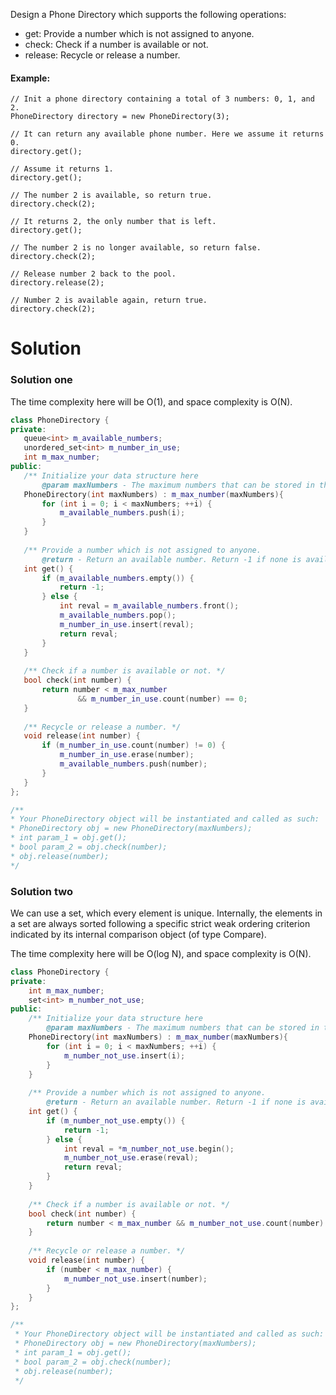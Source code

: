 Design a Phone Directory which supports the following operations:

* get: Provide a number which is not assigned to anyone.
* check: Check if a number is available or not.
* release: Recycle or release a number.

#### Example:

```
// Init a phone directory containing a total of 3 numbers: 0, 1, and 2.
PhoneDirectory directory = new PhoneDirectory(3);

// It can return any available phone number. Here we assume it returns 0.
directory.get();

// Assume it returns 1.
directory.get();

// The number 2 is available, so return true.
directory.check(2);

// It returns 2, the only number that is left.
directory.get();

// The number 2 is no longer available, so return false.
directory.check(2);

// Release number 2 back to the pool.
directory.release(2);

// Number 2 is available again, return true.
directory.check(2);
```

# Solution
 
### Solution one
 
The time complexity here will be O(1), and space complexity is O(N).
 
 ```cpp
 class PhoneDirectory {
private:
    queue<int> m_available_numbers;
    unordered_set<int> m_number_in_use;
    int m_max_number;
public:
    /** Initialize your data structure here
        @param maxNumbers - The maximum numbers that can be stored in the phone directory. */
    PhoneDirectory(int maxNumbers) : m_max_number(maxNumbers){
        for (int i = 0; i < maxNumbers; ++i) {
            m_available_numbers.push(i);
        }
    }
    
    /** Provide a number which is not assigned to anyone.
        @return - Return an available number. Return -1 if none is available. */
    int get() {
        if (m_available_numbers.empty()) {
            return -1;
        } else {
            int reval = m_available_numbers.front();
            m_available_numbers.pop();
            m_number_in_use.insert(reval);
            return reval;
        }
    }
    
    /** Check if a number is available or not. */
    bool check(int number) {
        return number < m_max_number 
                && m_number_in_use.count(number) == 0;
    }
    
    /** Recycle or release a number. */
    void release(int number) {
        if (m_number_in_use.count(number) != 0) {
            m_number_in_use.erase(number);
            m_available_numbers.push(number);
        }
    }
};

/**
 * Your PhoneDirectory object will be instantiated and called as such:
 * PhoneDirectory obj = new PhoneDirectory(maxNumbers);
 * int param_1 = obj.get();
 * bool param_2 = obj.check(number);
 * obj.release(number);
 */
 ```
 
 
### Solution two

We can use a set, which every element is unique. Internally, the elements in a set are always sorted following a specific strict weak ordering criterion indicated by its internal comparison object (of type Compare).

The time complexity here will be O(log N), and space complexity is O(N).

```cpp
class PhoneDirectory {
private:
    int m_max_number;
    set<int> m_number_not_use;
public:
    /** Initialize your data structure here
        @param maxNumbers - The maximum numbers that can be stored in the phone directory. */
    PhoneDirectory(int maxNumbers) : m_max_number(maxNumbers){
        for (int i = 0; i < maxNumbers; ++i) {
            m_number_not_use.insert(i);
        }
    }
    
    /** Provide a number which is not assigned to anyone.
        @return - Return an available number. Return -1 if none is available. */
    int get() {
        if (m_number_not_use.empty()) {
            return -1;
        } else {
            int reval = *m_number_not_use.begin();
            m_number_not_use.erase(reval);
            return reval;
        }
    }
    
    /** Check if a number is available or not. */
    bool check(int number) {
        return number < m_max_number && m_number_not_use.count(number) != 0;
    }
    
    /** Recycle or release a number. */
    void release(int number) {
        if (number < m_max_number) {
            m_number_not_use.insert(number);
        }
    }
};

/**
 * Your PhoneDirectory object will be instantiated and called as such:
 * PhoneDirectory obj = new PhoneDirectory(maxNumbers);
 * int param_1 = obj.get();
 * bool param_2 = obj.check(number);
 * obj.release(number);
 */
 ```
